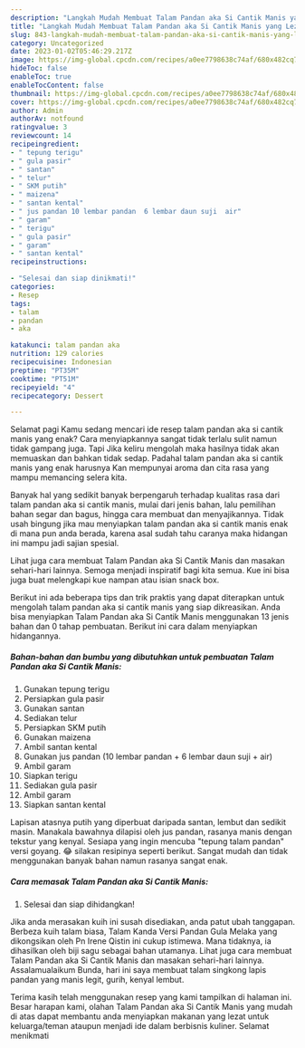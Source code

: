 ```yaml
---
description: "Langkah Mudah Membuat Talam Pandan aka Si Cantik Manis yang Lezat}"
title: "Langkah Mudah Membuat Talam Pandan aka Si Cantik Manis yang Lezat}"
slug: 843-langkah-mudah-membuat-talam-pandan-aka-si-cantik-manis-yang-lezat
category: Uncategorized
date: 2023-01-02T05:46:29.217Z
image: https://img-global.cpcdn.com/recipes/a0ee7798638c74af/680x482cq70/talam-pandan-aka-si-cantik-manis-foto-resep-utama.jpg
hideToc: false
enableToc: true
enableTocContent: false
thumbnail: https://img-global.cpcdn.com/recipes/a0ee7798638c74af/680x482cq70/talam-pandan-aka-si-cantik-manis-foto-resep-utama.jpg
cover: https://img-global.cpcdn.com/recipes/a0ee7798638c74af/680x482cq70/talam-pandan-aka-si-cantik-manis-foto-resep-utama.jpg
author: Admin
authorAv: notfound
ratingvalue: 3
reviewcount: 14
recipeingredient:
- " tepung terigu"
- " gula pasir"
- " santan"
- " telur"
- " SKM putih"
- " maizena"
- " santan kental"
- " jus pandan 10 lembar pandan  6 lembar daun suji  air"
- " garam"
- " terigu"
- " gula pasir"
- " garam"
- " santan kental"
recipeinstructions:

- "Selesai dan siap dinikmati!"
categories:
- Resep
tags:
- talam
- pandan
- aka

katakunci: talam pandan aka 
nutrition: 129 calories
recipecuisine: Indonesian
preptime: "PT35M"
cooktime: "PT51M"
recipeyield: "4"
recipecategory: Dessert

---
```



Selamat pagi Kamu sedang mencari ide resep talam pandan aka si cantik manis yang enak? Cara menyiapkannya sangat tidak terlalu sulit namun tidak gampang juga. Tapi Jika keliru mengolah maka hasilnya tidak akan memuaskan dan bahkan tidak sedap. Padahal talam pandan aka si cantik manis yang enak harusnya Kan mempunyai aroma dan cita rasa yang mampu memancing selera kita.


Banyak hal yang sedikit banyak berpengaruh terhadap kualitas rasa dari talam pandan aka si cantik manis, mulai dari jenis bahan, lalu pemilihan bahan segar dan bagus, hingga cara membuat dan menyajikannya. Tidak usah bingung jika mau menyiapkan talam pandan aka si cantik manis enak di mana pun anda berada, karena asal sudah tahu caranya maka hidangan ini mampu jadi sajian spesial.

Lihat juga cara membuat Talam Pandan aka Si Cantik Manis dan masakan sehari-hari lainnya. Semoga menjadi inspiratif bagi kita semua. Kue ini bisa juga buat melengkapi kue nampan atau isian snack box.


Berikut ini ada beberapa tips dan trik praktis yang dapat diterapkan untuk mengolah talam pandan aka si cantik manis yang siap dikreasikan. Anda bisa menyiapkan Talam Pandan aka Si Cantik Manis menggunakan 13 jenis bahan dan 0 tahap pembuatan. Berikut ini cara dalam menyiapkan hidangannya.

<!--inarticleads1-->

##### Bahan-bahan dan bumbu yang dibutuhkan untuk pembuatan Talam Pandan aka Si Cantik Manis:

1. Gunakan  tepung terigu
1. Persiapkan  gula pasir
1. Gunakan  santan
1. Sediakan  telur
1. Persiapkan  SKM putih
1. Gunakan  maizena
1. Ambil  santan kental
1. Gunakan  jus pandan (10 lembar pandan + 6 lembar daun suji + air)
1. Ambil  garam
1. Siapkan  terigu
1. Sediakan  gula pasir
1. Ambil  garam
1. Siapkan  santan kental


Lapisan atasnya putih yang diperbuat daripada santan, lembut dan sedikit masin. Manakala bawahnya dilapisi oleh jus pandan, rasanya manis dengan tekstur yang kenyal. Sesiapa yang ingin mencuba &#34;tepung talam pandan&#34; versi goyang. 😂 silakan resipinya seperti berikut. Sangat mudah dan tidak menggunakan banyak bahan namun rasanya sangat enak. 

<!--inarticleads2-->

##### Cara memasak Talam Pandan aka Si Cantik Manis:


1. Selesai dan siap dihidangkan!

Jika anda merasakan kuih ini susah disediakan, anda patut ubah tanggapan. Berbeza kuih talam biasa, Talam Kanda Versi Pandan Gula Melaka yang dikongsikan oleh Pn Irene Qistin ini cukup istimewa. Mana tidaknya, ia dihasilkan oleh biji sagu sebagai bahan utamanya. Lihat juga cara membuat Talam Pandan aka Si Cantik Manis dan masakan sehari-hari lainnya. Assalamualaikum Bunda, hari ini saya membuat talam singkong lapis pandan yang manis legit, gurih, kenyal lembut. 

Terima kasih telah menggunakan resep yang kami tampilkan di halaman ini. Besar harapan kami, olahan Talam Pandan aka Si Cantik Manis yang mudah di atas dapat membantu anda menyiapkan makanan yang lezat untuk keluarga/teman ataupun menjadi ide dalam berbisnis kuliner. Selamat menikmati

